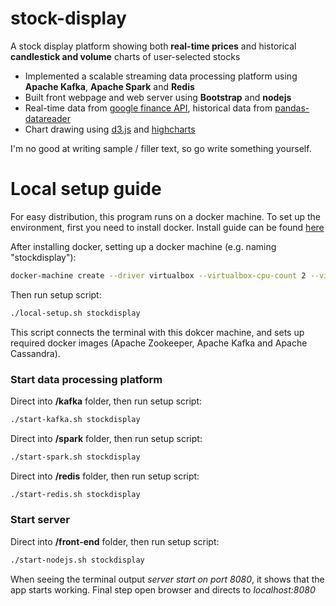 # stock-display

A stock display platform showing both **real-time prices** and historical **candlestick and volume** charts of user-selected stocks 

 * Implemented a scalable streaming data processing platform using **Apache Kafka**, **Apache Spark** and **Redis**
 * Built front webpage and web server using **Bootstrap** and **nodejs**
 * Real-time data from [google finance API](https://pypi.python.org/pypi/googlefinance), historical data from [pandas-datareader](https://pandas-datareader.readthedocs.io/en/latest/)
 * Chart drawing using [d3.js](https://d3js.org/) and [highcharts](https://www.hhighcharts.com)


I'm no good at writing sample / filler text, so go write something yourself.


# Local setup guide

For easy distribution, this program runs on a docker machine. To set up the environment, first you need to install docker. Install guide can be found [here](https://docs.docker.com/docker-for-mac/install/)

After installing docker, setting up a docker machine (e.g. naming "stockdisplay"):

```sh
docker-machine create --driver virtualbox --virtualbox-cpu-count 2 --virtualbox-memory 2048 stockdisplay
```

Then run setup script:

```sh
./local-setup.sh stockdisplay
```

This script connects the terminal with this dokcer machine, and sets up required docker images (Apache Zookeeper, Apache Kafka and Apache Cassandra).


### Start data processing platform

Direct into **/kafka** folder, then run setup script:

```sh
./start-kafka.sh stockdisplay
```

Direct into **/spark** folder, then run setup script:

```sh
./start-spark.sh stockdisplay
```

Direct into **/redis** folder, then run setup script:

```sh
./start-redis.sh stockdisplay
```

### Start server

Direct into **/front-end** folder, then run setup script:

```sh
./start-nodejs.sh stockdisplay
```

When seeing the terminal output *server start on port 8080*, it shows that the app starts working. Final step open browser and directs to *localhost:8080*
